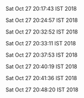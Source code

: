 Sat Oct 27 20:17:43 IST 2018

Sat Oct 27 20:24:57 IST 2018

Sat Oct 27 20:32:52 IST 2018

Sat Oct 27 20:33:11 IST 2018

Sat Oct 27 20:37:53 IST 2018

Sat Oct 27 20:40:19 IST 2018

Sat Oct 27 20:41:36 IST 2018

Sat Oct 27 20:48:20 IST 2018

